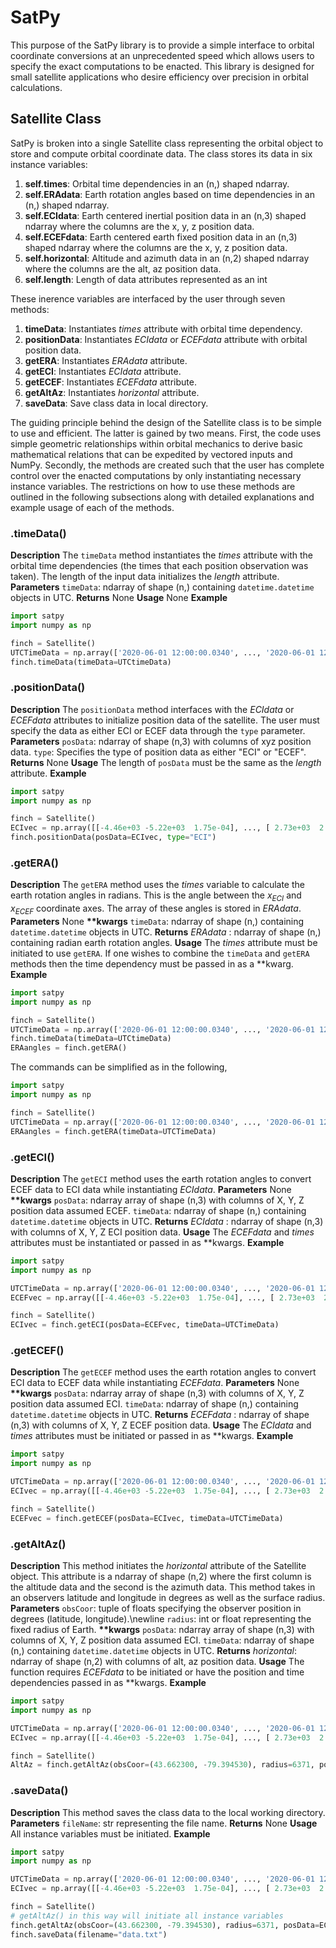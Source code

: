 # SatPy

This purpose of the SatPy library is to provide a simple interface to orbital coordinate conversions at an unprecedented speed which allows users to specify the exact computations to be enacted. This library is designed for small satellite applications who desire efficiency over precision in orbital calculations.

## Satellite Class

SatPy is broken into a single Satellite class representing the orbital object to store and compute orbital coordinate data. The class stores its data in six instance variables:

1. **self.times**: Orbital time dependencies in an (n,) shaped ndarray.
1. **self.ERAdata**: Earth rotation angles based on time dependencies in an (n,) shaped ndarray.
1. **self.ECIdata**: Earth centered inertial position data in an (n,3) shaped ndarray where the columns are the x, y, z position data.
1. **self.ECEFdata**: Earth centered earth fixed position data in an (n,3) shaped ndarray where the columns are the x, y, z position data.
1. **self.horizontal**: Altitude and azimuth data in an (n,2) shaped ndarray where the columns are the alt, az position data.
1. **self.length**: Length of data attributes represented as an int

These inerence variables are interfaced by the user through seven methods:

1. **timeData**: Instantiates *times* attribute with orbital time dependency.
1. **positionData**: Instantiates *ECIdata* or *ECEFdata* attribute with orbital position data.
1. **getERA**: Instantiates *ERAdata* attribute.
1. **getECI**: Instantiates *ECIdata* attribute.
1. **getECEF**: Instantiates *ECEFdata* attribute.
1. **getAltAz**: Instantiates *horizontal* attribute.
1. **saveData**: Save class data in local directory.

The guiding principle behind the design of the Satellite class is to be simple to use and efficient. The latter is gained by two means. First, the code uses simple geometric relationships within orbital mechanics to derive basic mathematical relations that can be expedited by vectored inputs and NumPy. Secondly, the methods are created such that the user has complete control over the enacted computations by only instantiating necessary instance variables. The restrictions on how to use these methods are outlined in the following subsections along with detailed explanations and example usage of each of the methods.

### .timeData()
**Description**
The `timeData` method instantiates the *times* attribute with the orbital time dependencies (the times that each position observation was taken). The length of the input data initializes the *length* attribute.
**Parameters**
`timeData`: ndarray of shape (n,) containing `datetime.datetime` objects in UTC.
**Returns**
None
**Usage**
None
**Example**
```python
import satpy
import numpy as np

finch = Satellite()
UTCTimeData = np.array(['2020-06-01 12:00:00.0340', ..., '2020-06-01 12:01:00.0340'])
finch.timeData(timeData=UTCtimeData)
```


### .positionData()
**Description**
The `positionData` method interfaces with the *ECIdata* or *ECEFdata* attributes to initialize position data of the satellite. The user must specify the data as either ECI or ECEF data through the `type` parameter.
**Parameters**
`posData`: ndarray of shape (n,3) with columns of xyz position data.
`type`: Specifies the type of position data as either "ECI" or "ECEF".
**Returns**
None
**Usage**
The length of `posData` must be the same as the *length* attribute.
**Example**
```python
import satpy
import numpy as np

finch = Satellite()
ECIvec = np.array([[-4.46e+03 -5.22e+03  1.75e-04], ..., [ 2.73e+03  2.08e+03 -6.02e+03]])
finch.positionData(posData=ECIvec, type="ECI")
```

### .getERA()
**Description**
The `getERA` method uses the *times* variable to calculate the earth rotation angles in radians. This is the angle between the $x_{ECI}$ and $x_{ECEF}$ coordinate axes. The array of these angles is stored in *ERAdata*.
**Parameters**
None
**\*\*kwargs**
`timeData`: ndarray of shape (n,) containing `datetime.datetime` objects in UTC.
**Returns**
*ERAdata* : ndarray of shape (n,) containing radian earth rotation angles.
**Usage**
The *times* attribute must be initiated to use `getERA`. If one wishes to combine the `timeData` and `getERA` methods then the time dependency must be passed in as a **kwarg.
**Example**
```python
import satpy
import numpy as np

finch = Satellite()
UTCTimeData = np.array(['2020-06-01 12:00:00.0340', ..., '2020-06-01 12:01:00.0340'])
finch.timeData(timeData=UTCtimeData)
ERAangles = finch.getERA()
```

The commands can be simplified as in the following,

```python
import satpy
import numpy as np

finch = Satellite()
UTCTimeData = np.array(['2020-06-01 12:00:00.0340', ..., '2020-06-01 12:01:00.0340'])
ERAangles = finch.getERA(timeData=UTCTimeData)
```

### .getECI()
**Description**
The `getECI` method uses the earth rotation angles to convert ECEF data to ECI data while instantiating *ECIdata*.
**Parameters**
None
**\*\*kwargs**
`posData`: ndarray array of shape (n,3) with columns of X, Y, Z position data assumed ECEF.
`timeData`: ndarray of shape (n,) containing `datetime.datetime` objects in UTC.
**Returns**
*ECIdata* : ndarray of shape (n,3) with columns of X, Y, Z ECI position data.
**Usage**
The *ECEFdata* and *times* attributes must be instantiated or passed in as **kwargs.
**Example**
```python
import satpy
import numpy as np

UTCTimeData = np.array(['2020-06-01 12:00:00.0340', ..., '2020-06-01 12:01:00.0340'])
ECEFvec = np.array([[-4.46e+03 -5.22e+03  1.75e-04], ..., [ 2.73e+03  2.08e+03 -6.02e+03]])

finch = Satellite()
ECIvec = finch.getECI(posData=ECEFvec, timeData=UTCTimeData)
```

### .getECEF()
**Description**
The `getECEF` method uses the earth rotation angles to convert ECI data to ECEF data while instantiating *ECEFdata*.
**Parameters**
None
**\*\*kwargs**
`posData`: ndarray array of shape (n,3) with columns of X, Y, Z position data assumed ECI.
`timeData`: ndarray of shape (n,) containing `datetime.datetime` objects in UTC.
**Returns**
*ECEFdata* : ndarray of shape (n,3) with columns of X, Y, Z ECEF position data.
**Usage**
The *ECIdata* and *times* attributes must be initiated or passed in as **kwargs.
**Example**
```python
import satpy
import numpy as np

UTCTimeData = np.array(['2020-06-01 12:00:00.0340', ..., '2020-06-01 12:01:00.0340'])
ECIvec = np.array([[-4.46e+03 -5.22e+03  1.75e-04], ..., [ 2.73e+03  2.08e+03 -6.02e+03]])

finch = Satellite()
ECEFvec = finch.getECEF(posData=ECIvec, timeData=UTCTimeData)
```

### .getAltAz()
**Description**
This method initiates the *horizontal* attribute of the Satellite object. This attribute is a ndarray of shape (n,2) where the first column is the altitude data and the second is the azimuth data. This method takes in an observers latitude and longitude in degrees as well as the surface radius.
**Parameters**
`obsCoor`: tuple of floats specifying the observer position in degrees (latitude, longitude).\newline
`radius`: int or float representing the fixed radius of Earth.
**\*\*kwargs**
`posData`: ndarray array of shape (n,3) with columns of X, Y, Z position data assumed ECI.
`timeData`: ndarray of shape (n,) containing `datetime.datetime` objects in UTC.
**Returns**
*horizontal*: ndarray of shape (n,2) with columns of alt, az position data.
**Usage**
The function requires *ECEFdata* to be initiated or have the position and time dependencies passed in as **kwargs.
**Example**
```python
import satpy
import numpy as np

UTCTimeData = np.array(['2020-06-01 12:00:00.0340', ..., '2020-06-01 12:01:00.0340'])
ECIvec = np.array([[-4.46e+03 -5.22e+03  1.75e-04], ..., [ 2.73e+03  2.08e+03 -6.02e+03]])

finch = Satellite()
AltAz = finch.getAltAz(obsCoor=(43.662300, -79.394530), radius=6371, posData=ECIvec, timeData=UTCTimeData)
```

### .saveData()
**Description**
This method saves the class data to the local working directory.
**Parameters**
`fileName`: str representing the file name.
**Returns**
None
**Usage**
All instance variables must be initiated.
**Example**
```python
import satpy
import numpy as np

UTCTimeData = np.array(['2020-06-01 12:00:00.0340', ..., '2020-06-01 12:01:00.0340'])
ECIvec = np.array([[-4.46e+03 -5.22e+03  1.75e-04], ..., [ 2.73e+03  2.08e+03 -6.02e+03]])

finch = Satellite()
# getAltAz() in this way will initiate all instance variables
finch.getAltAz(obsCoor=(43.662300, -79.394530), radius=6371, posData=ECIvec, timeData=UTCTimeData)
finch.saveData(filename="data.txt")
```
